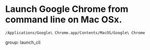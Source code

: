 # Launch Google Chrome from command line on Mac OSx.

```bash
/Applications/Google\ Chrome.app/Contents/MacOS/Google\ Chrome
```

group: launch_cli
